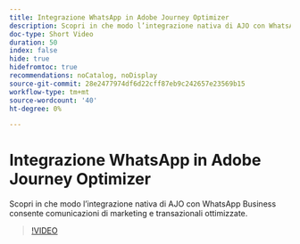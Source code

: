 ```yaml
---
title: Integrazione WhatsApp in Adobe Journey Optimizer
description: Scopri in che modo l’integrazione nativa di AJO con WhatsApp Business consente comunicazioni di marketing e transazionali ottimizzate.
doc-type: Short Video
duration: 50
index: false
hide: true
hidefromtoc: true
recommendations: noCatalog, noDisplay
source-git-commit: 28e2477974df6d22cff87eb9c242657e23569b15
workflow-type: tm+mt
source-wordcount: '40'
ht-degree: 0%

---
```



# Integrazione WhatsApp in Adobe Journey Optimizer

Scopri in che modo l’integrazione nativa di AJO con WhatsApp Business consente comunicazioni di marketing e transazionali ottimizzate.

<!-- 72_S520_3442520_49_whatsapp-integration-in-adobe-journey-optimizer -->
>[!VIDEO](https://video.tv.adobe.com/v/3458215/?learn=on&enablevpops=true)
